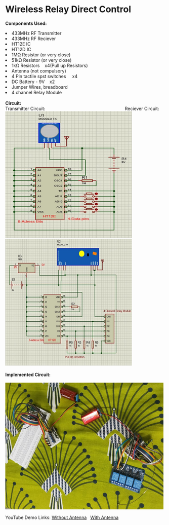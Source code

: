 # Wireless Relay Direct Control
<b>Components Used:</b>
<li>433MHz RF Transmitter
<li>433MHz RF Reciever
<li>HT12E IC
<li>HT12D IC
<li>1M&#8486; Resistor (or very close)
<li>51k&#8486; Resistor (or very close)
<li>1k&#8486; Resistors &nbsp;&nbsp;&nbsp;x4(Pull up Resistors)
<li>Antenna (not compulsory)
<li>4 Pin tactile spst switches &nbsp;&nbsp;&nbsp;&nbsp;x4
<li>DC Battery - 9V &nbsp;&nbsp;&nbsp;x2
<li>Jumper Wires, breadboard
<li>4 channel Relay Module
  <br><br>
  <b>Circuit:</b><br>
  Transmitter Circuit:&nbsp;&nbsp;&nbsp;&nbsp;&nbsp;&nbsp;&nbsp;&nbsp;&nbsp;&nbsp;&nbsp;&nbsp;&nbsp;&nbsp;&nbsp;&nbsp;&nbsp;&nbsp;&nbsp;&nbsp;&nbsp;&nbsp;&nbsp;&nbsp;&nbsp;&nbsp;&nbsp;&nbsp;&nbsp;&nbsp;&nbsp;&nbsp;&nbsp;&nbsp;&nbsp;&nbsp;&nbsp;&nbsp;&nbsp;&nbsp;&nbsp;&nbsp;&nbsp;&nbsp;&nbsp;&nbsp;&nbsp;&nbsp;&nbsp;&nbsp;&nbsp;&nbsp;&nbsp;&nbsp;&nbsp;&nbsp;&nbsp;&nbsp;&nbsp;&nbsp;&nbsp;&nbsp;&nbsp; Reciever Circuit:<br>
  <img src="https://github.com/Ruthvik-1411/Wireless_Relay_Control/blob/main/Wireless_4_channel_Relay_control/wrdc_tx.jpg?raw=true" height=400 width=400>
      <img src="https://github.com/Ruthvik-1411/Wireless_Relay_Control/blob/main/Wireless_4_channel_Relay_control/wrdc_rx.jpg?raw=true" height=400 width=400><br><br>
<b>Implemented Circuit:</b><br><br>
      <img src="https://github.com/Ruthvik-1411/Wireless_Relay_Control/blob/main/Wireless_4_channel_Relay_control/wrdc_cr.jpg?raw=true" height=400 width=500><br>
  <p>YouTube Demo Links: <a href="https://youtu.be/o_rFg2tAULw">Without Antenna</a>&nbsp;&nbsp;&nbsp;<a href="https://youtu.be/QpxE0Q4MEMI">With Antenna</a>
